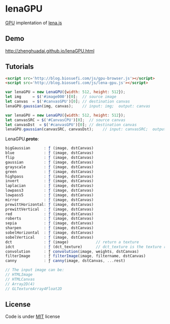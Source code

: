 # lenaGPU

[GPU](https://github.com/gpujs/gpu.js) implentation of [lena.js](https://codeclimate.com/github/davidsonfellipe/lena.js)

## Demo

http://zhenghuadai.github.io/lenaGPU.html

## Tutorials
```html
<script src='http://blog.biosuefi.com/js/gpu-browser.js'></script>
<script src='http://blog.biosuefi.com/js/lena-gpu.js'></script>
```
```javascript
var lenaGPU = new LenaGPU({width: 512, height: 512});
let img     = $('#image000')[0];  // source image
let canvas  = $('#canvasGPU')[0]; // destination canvas
lenaGPU.gaussian(img, canvas);    // input: img;  output: canvas
```
```javascript
var lenaGPU = new LenaGPU({width: 512, height: 512});
let canvasSRC = $('#CanvasCPU')[0];  // source canvas 
let canvasDst  = $('#canvasGPU')[0]; // destination canvas
lenaGPU.gaussian(canvasSRC, canvasDst);    // input: canvasSRC;  output: canvasDst 
```
LenaGPU.__proto__:
```javascript
bigGaussian      : ƒ (image, dstCanvas)
blue             : ƒ (image, dstCanvas)
flip             : ƒ (image, dstCanvas)
gaussian         : ƒ (image, dstCanvas)
grayscale        : ƒ (image, dstCanvas)
green            : ƒ (image, dstCanvas)
highpass         : ƒ (image, dstCanvas)
invert           : ƒ (image, dstCanvas)
laplacian        : ƒ (image, dstCanvas)
lowpass3         : ƒ (image, dstCanvas)
lowpass5         : ƒ (image, dstCanvas)
mirror           : ƒ (image, dstCanvas)
prewittHorizontal: ƒ (image, dstCanvas)
prewittVertical  : ƒ (image, dstCanvas)
red              : ƒ (image, dstCanvas)
roberts          : ƒ (image, dstCanvas)
sepia            : ƒ (image, dstCanvas)
sharpen          : ƒ (image, dstCanvas)
sobelHorizontal  : ƒ (image, dstCanvas)
sobelVertical    : ƒ (image, dstCanvas)
dct              : ƒ (image)            // return a texture
idct             : ƒ (dct_texture)      // dct_texture is the texture returned by dct
convolution      : ƒ convolution(image, weights, dstCanvas)
filterImage      : ƒ filterImage(image, filtername, dstCanvas)
canny            : ƒ canny(image, dstCanvas, ...rest)

// The input image can be:
// HTMLImage
// HTMLCanvas
// Array2D(4)
// GLTextureArray4Float2D
```

## License

Code is under [MIT](http://davidsonfellipe.mit-license.org) license

